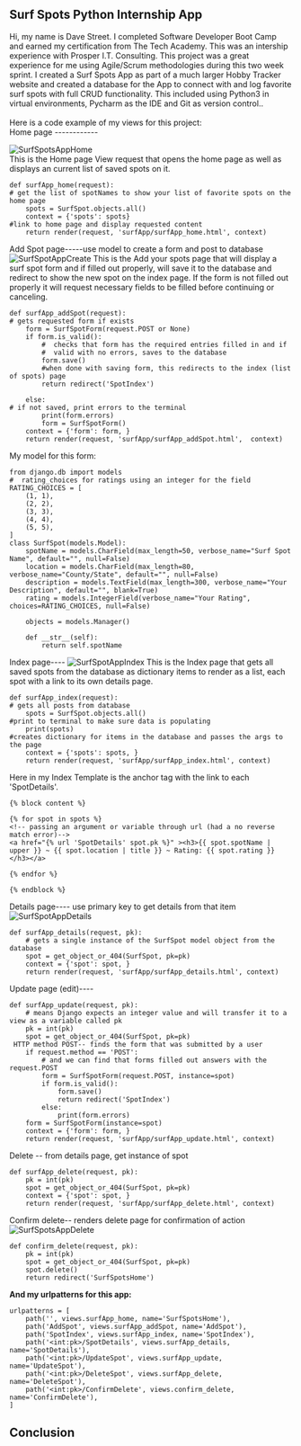 
<h2>Surf Spots Python Internship App</h2>
  Hi, my name is Dave Street. I completed Software Developer Boot Camp and earned my certification from The Tech Academy. This was an intership experience  with Prosper I.T. Consulting. This project was a great experience for me using Agile/Scrum methodologies during this two week sprint. I created a Surf Spots  App as part of a much larger Hobby Tracker website and created a database for the App to connect with and log favorite surf spots with full CRUD functionality.
This included using Python3 in virtual environments, Pycharm as the IDE and Git as version control..<br>
<br>
Here is a code example of my views for this project:
<br>
 Home page ------------<br>
 
![SurfSpotsAppHome](https://user-images.githubusercontent.com/68976585/103727518-50896a80-4f90-11eb-89ce-df33eeeb3dde.png)
<br>
This is the Home page View request that opens the home page as well as displays an current list of saved spots on it. 
```
def surfApp_home(request):
# get the list of spotNames to show your list of favorite spots on the home page
    spots = SurfSpot.objects.all()
    context = {'spots': spots}
#link to home page and display requested content
    return render(request, 'surfApp/surfApp_home.html', context)
```    
 Add Spot page-----use model to create a form and post to database
 ![SurfSpotAppCreate](https://user-images.githubusercontent.com/68976585/103727616-8e868e80-4f90-11eb-91bc-8ca284f71b18.png)
 This is the Add your spots page that will display a surf spot form and if filled out properly, will save it to the database 
 and redirect to show the new spot on the index page. If the form is not filled out properly it will request necessary fields 
 to be filled before continuing or canceling.
 
```
def surfApp_addSpot(request):
# gets requested form if exists
    form = SurfSpotForm(request.POST or None)
    if form.is_valid():
        #  checks that form has the required entries filled in and if
        #  valid with no errors, saves to the database
        form.save()
        #when done with saving form, this redirects to the index (list of spots) page
        return redirect('SpotIndex')

    else:
# if not saved, print errors to the terminal
        print(form.errors)
        form = SurfSpotForm()
    context = {'form': form, }
    return render(request, 'surfApp/surfApp_addSpot.html',  context)
```
My model for this form:

```
from django.db import models
#  rating_choices for ratings using an integer for the field
RATING_CHOICES = [
    (1, 1),
    (2, 2),
    (3, 3),
    (4, 4),
    (5, 5),
]
class SurfSpot(models.Model):
    spotName = models.CharField(max_length=50, verbose_name="Surf Spot Name", default="", null=False)
    location = models.CharField(max_length=80, verbose_name="County/State", default="", null=False)
    description = models.TextField(max_length=300, verbose_name="Your Description", default="", blank=True)
    rating = models.IntegerField(verbose_name="Your Rating", choices=RATING_CHOICES, null=False)

    objects = models.Manager()

    def __str__(self):
        return self.spotName
```
 Index page---- 
 ![SurfSpotAppIndex](https://user-images.githubusercontent.com/68976585/103727699-c1308700-4f90-11eb-89da-e3565d74c35f.png)
This is the Index page that gets all saved spots from the database as dictionary items to render as a list, 
each spot with a link to its own details page. 
```
def surfApp_index(request):
# gets all posts from database
    spots = SurfSpot.objects.all()
#print to terminal to make sure data is populating
    print(spots)
#creates dictionary for items in the database and passes the args to the page
    context = {'spots': spots, }
    return render(request, 'surfApp/surfApp_index.html', context)
```
Here in my Index Template is the anchor tag with the link to each 'SpotDetails'.
```
{% block content %}

{% for spot in spots %}
<!-- passing an argument or variable through url (had a no reverse match error)-->
<a href="{% url 'SpotDetails' spot.pk %}" ><h3>{{ spot.spotName | upper }} ~ {{ spot.location | title }} ~ Rating: {{ spot.rating }}</h3></a>

{% endfor %}

{% endblock %}
```
  Details page---- use primary key to get details from that item
  ![SurfSpotAppDetails](https://user-images.githubusercontent.com/68976585/103727727-d5748400-4f90-11eb-8a85-52037cb052d5.png)
```
def surfApp_details(request, pk):
    # gets a single instance of the SurfSpot model object from the database
    spot = get_object_or_404(SurfSpot, pk=pk)
    context = {'spot': spot, }
    return render(request, 'surfApp/surfApp_details.html', context)
```
 Update page (edit)----
```
def surfApp_update(request, pk):
    # means Django expects an integer value and will transfer it to a view as a variable called pk
    pk = int(pk)
    spot = get_object_or_404(SurfSpot, pk=pk)
 HTTP method POST-- finds the form that was submitted by a user
    if request.method == 'POST':
        # and we can find that forms filled out answers with the request.POST
        form = SurfSpotForm(request.POST, instance=spot)
        if form.is_valid():
            form.save()
            return redirect('SpotIndex')
        else:
            print(form.errors)
    form = SurfSpotForm(instance=spot)
    context = {'form': form, }
    return render(request, 'surfApp/surfApp_update.html', context)
```
 Delete -- from details page, get instance of spot
```
def surfApp_delete(request, pk):
    pk = int(pk)
    spot = get_object_or_404(SurfSpot, pk=pk)
    context = {'spot': spot, }
    return render(request, 'surfApp/surfApp_delete.html', context)
```
 Confirm delete-- renders delete page for confirmation of action
 ![SurfSpotsAppDelete](https://user-images.githubusercontent.com/68976585/103727794-0b196d00-4f91-11eb-8b98-6f1a1667c5f8.png)
```
def confirm_delete(request, pk):
    pk = int(pk)
    spot = get_object_or_404(SurfSpot, pk=pk)
    spot.delete()
    return redirect('SurfSpotsHome')
```
<strong>And my urlpatterns for this app:</strong>
```
urlpatterns = [
    path('', views.surfApp_home, name='SurfSpotsHome'),
    path('AddSpot', views.surfApp_addSpot, name='AddSpot'),
    path('SpotIndex', views.surfApp_index, name='SpotIndex'),
    path('<int:pk>/SpotDetails', views.surfApp_details, name='SpotDetails'),
    path('<int:pk>/UpdateSpot', views.surfApp_update, name='UpdateSpot'),
    path('<int:pk>/DeleteSpot', views.surfApp_delete, name='DeleteSpot'),
    path('<int:pk>/ConfirmDelete', views.confirm_delete, name='ConfirmDelete'),
]
```
<h2>Conclusion</h2>
